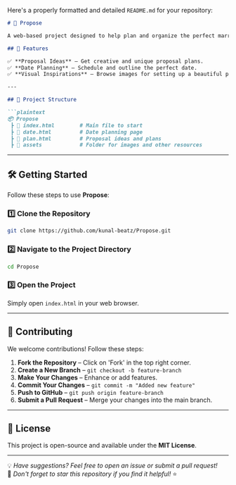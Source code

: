 Here's a properly formatted and detailed `README.md` for your repository:  

```markdown
# 💍 Propose  

A web-based project designed to help plan and organize the perfect marriage proposal. Whether you're looking for romantic ideas, planning a special date, or finding visual inspiration, **Propose** has got you covered!  

## 🚀 Features  

✅ **Proposal Ideas** – Get creative and unique proposal plans.  
✅ **Date Planning** – Schedule and outline the perfect date.  
✅ **Visual Inspirations** – Browse images for setting up a beautiful proposal.  

---

## 📂 Project Structure  

```plaintext
📦 Propose
 ┣ 📜 index.html        # Main file to start
 ┣ 📜 date.html         # Date planning page
 ┣ 📜 plan.html         # Proposal ideas and plans
 ┣ 📂 assets            # Folder for images and other resources
```

---

## 🛠️ Getting Started  

Follow these steps to use **Propose**:  

### 1️⃣ Clone the Repository  
```bash
git clone https://github.com/kunal-beatz/Propose.git
```

### 2️⃣ Navigate to the Project Directory  
```bash
cd Propose
```

### 3️⃣ Open the Project  
Simply open `index.html` in your web browser.  

---

## 🤝 Contributing  

We welcome contributions! Follow these steps:  

1. **Fork the Repository** – Click on 'Fork' in the top right corner.  
2. **Create a New Branch** – `git checkout -b feature-branch`  
3. **Make Your Changes** – Enhance or add features.  
4. **Commit Your Changes** – `git commit -m "Added new feature"`  
5. **Push to GitHub** – `git push origin feature-branch`  
6. **Submit a Pull Request** – Merge your changes into the main branch.  

---

## 📜 License  

This project is open-source and available under the **MIT License**.  

---

💡 *Have suggestions? Feel free to open an issue or submit a pull request!*  
🌟 *Don't forget to star this repository if you find it helpful!* ⭐  
```


